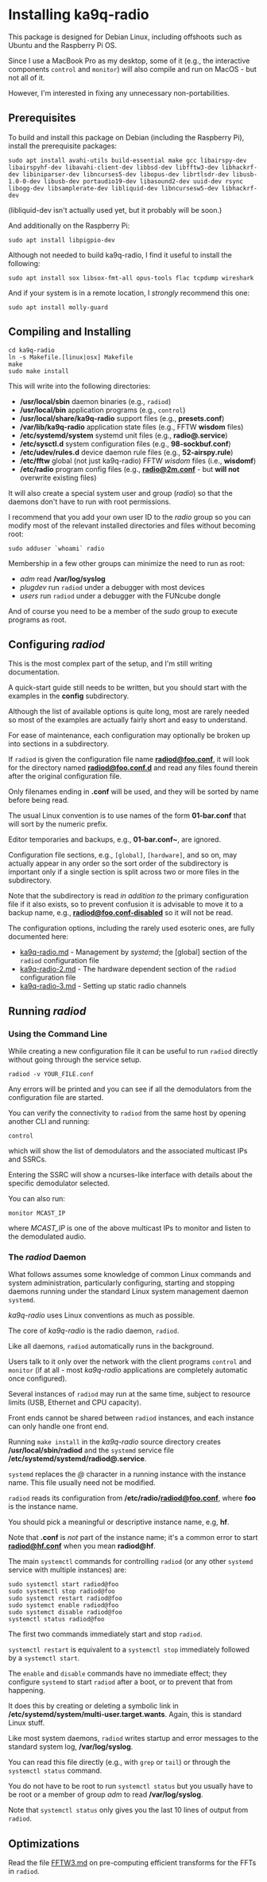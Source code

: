# Installing ka9q-radio

This package is designed for Debian Linux, including offshoots such as Ubuntu and the Raspberry Pi OS.

Since I use a MacBook Pro as my desktop, some of it (e.g., the interactive components `control` and `monitor`) will also compile and run on MacOS - but not all of it.

However, I'm interested in fixing any unnecessary non-portabilities.

## Prerequisites

To build and install this package on Debian (including the Raspberry Pi), install the prerequisite packages:

```
sudo apt install avahi-utils build-essential make gcc libairspy-dev libairspyhf-dev libavahi-client-dev libbsd-dev libfftw3-dev libhackrf-dev libiniparser-dev libncurses5-dev libopus-dev librtlsdr-dev libusb-1.0-0-dev libusb-dev portaudio19-dev libasound2-dev uuid-dev rsync libogg-dev libsamplerate-dev libliquid-dev libncursesw5-dev libhackrf-dev
```

(libliquid-dev isn't actually used yet, but it probably will be soon.)

And additionally on the Raspberry Pi:

```
sudo apt install libpigpio-dev
```

Although not needed to build ka9q-radio, I find it useful to install the following:

```
sudo apt install sox libsox-fmt-all opus-tools flac tcpdump wireshark
```

And if your system is in a remote location, I *strongly* recommend this one:

```
sudo apt install molly-guard
```

## Compiling and Installing

```
cd ka9q-radio
ln -s Makefile.[linux|osx] Makefile
make
sudo make install
```

This will write into the following directories:

- **/usr/local/sbin** daemon binaries (e.g., `radiod`)
- **/usr/local/bin** application programs (e.g., `control`)
- **/usr/local/share/ka9q-radio** support files (e.g., **presets.conf**)
- **/var/lib/ka9q-radio** application state files (e.g., FFTW **wisdom** files)
- **/etc/systemd/system** systemd unit files (e.g., **radio@.service**)
- **/etc/sysctl.d** system configuration files (e.g., **98-sockbuf.conf**)
- **/etc/udev/rules.d** device daemon rule files (e.g., **52-airspy.rule**)
- **/etc/fftw** global (not just ka9q-radio) FFTW *wisdom* files (i.e., **wisdomf**)
- **/etc/radio** program config files (e.g., **radio@2m.conf** - but **will not** overwrite existing files)

It will also create a special system user and group (*radio*) so that the daemons don't have to run with root permissions.

I recommend that you add your own user ID to the *radio* group so you can modify most of the relevant installed directories and files without becoming root:

```
sudo adduser `whoami` radio
```

Membership in a few other groups can minimize the need to run as root:

- *adm* read **/var/log/syslog**
- *plugdev* run `radiod` under a debugger with most devices
- *users* run `radiod` under a debugger with the FUNcube dongle

And of course you need to be a member of the *sudo* group to execute programs as root.

## Configuring *radiod*

This is the most complex part of the setup, and I'm still writing documentation.

A quick-start guide still needs to be written, but you should start with the examples in the **config** subdirectory.

Although the list of available options is quite long, most are rarely needed so most of the examples are actually fairly short and easy to understand.

For ease of maintenance, each configuration may optionally be broken up into sections in a subdirectory.

If `radiod` is given the configuration file name **radiod@foo.conf**, it will look for the directory named **radiod@foo.conf.d** and read any files found therein after the original configuration file.

Only filenames ending in **.conf** will be used, and they will be sorted by name before being read.

The usual Linux convention is to use names of the form **01-bar.conf** that will sort by the numeric prefix.

Editor temporaries and backups, e.g., **01-bar.conf~**, are ignored.

Configuration file sections, e.g., `[global]`, `[hardware]`, and so on, may actually appear in any order so the sort order of the subdirectory is important only if a single section is split across two or more files in the subdirectory.

Note that the subdirectory is read *in addition to* the primary configuration file if it also exists, so to prevent confusion it is advisable to move it to a backup name, e.g., **radiod@foo.conf-disabled** so it will not be read.

The configuration options, including the rarely used esoteric ones, are fully documented here:

- [ka9q-radio.md](ka9q-radio.md) - Management by *systemd*; the [global] section of the `radiod` configuration file
- [ka9q-radio-2.md](ka9q-radio-2.md) - The hardware dependent section of the `radiod` configuration file
- [ka9q-radio-3.md](ka9q-radio-3.md) - Setting up static radio channels

## Running *radiod*

### Using the Command Line

While creating a new configuration file it can be useful to run `radiod` directly without going through the service setup.

```
radiod -v YOUR_FILE.conf
```

Any errors will be printed and you can see if all the demodulators from the configuration file are started.

You can verify the connectivity to `radiod` from the same host by opening another CLI and running:

```
control
```

which will show the list of demodulators and the associated multicast IPs and SSRCs.

Entering the SSRC will show a ncurses-like interface with details about the specific demodulator selected.

You can also run:

```
monitor MCAST_IP
```

where *MCAST_IP* is one of the above multicast IPs to monitor and listen to the demodulated audio.

### The *radiod* Daemon

What follows assumes some knowledge of common Linux commands and system administration, particularly configuring, starting and stopping daemons running under the standard Linux system management daemon `systemd`.

*ka9q-radio* uses Linux conventions as much as possible.

The core of *ka9q-radio* is the radio daemon, `radiod`.

Like all daemons, `radiod` automatically runs in the background.

Users talk to it only over the network with the client programs `control` and `monitor` (if at all - most *ka9q-radio* applications are completely automatic once configured).

Several instances of `radiod` may run at the same time, subject to resource limits (USB, Ethernet and CPU capacity).

Front ends cannot be shared between `radiod` instances, and each instance can only handle one front end.

Running `make install` in the *ka9q-radio* source directory creates **/usr/local/sbin/radiod** and the `systemd` service file **/etc/systemd/systemd/radiod@.service**.

`systemd` replaces the *@* character in a running instance with the instance name. This file usually need not be modified.

`radiod` reads its configuration from **/etc/radio/radiod@foo.conf**, where **foo** is the instance name.

You should pick a meaningful or descriptive instance name, e.g, **hf**.

Note that **.conf** is *not* part of the instance name; it's a common error to start **radiod@hf.conf** when you mean **radiod@hf**.

The main `systemctl` commands for controlling `radiod` (or any other `systemd` service with multiple instances) are:

```
sudo systemctl start radiod@foo
sudo systemctl stop radiod@foo
sudo systemct restart radiod@foo
sudo systemct enable radiod@foo
sudo systemct disable radiod@foo
systemctl status radiod@foo
```

The first two commands immediately start and stop `radiod`.

`systemctl restart` is equivalent to a `systemctl stop` immediately followed by a `systemctl start`.

The `enable` and `disable` commands have no immediate effect; they configure `systemd` to start `radiod` after a boot, or to prevent that from happening.

It does this by creating or deleting a symbolic link in **/etc/systemd/system/multi-user.target.wants**. Again, this is standard Linux stuff.

Like most system daemons, `radiod` writes startup and error messages to the standard system log, **/var/log/syslog**.

You can read this file directly (e.g., with `grep` or `tail`) or through the `systemctl status` command.

You do not have to be root to run `systemctl status` but you usually have to be root or a member of group *adm* to read **/var/log/syslog**.

Note that `systemctl status` only gives you the last 10 lines of output from `radiod`.

## Optimizations

Read the file [FFTW3.md](FFTW3.md) on pre-computing efficient transforms for the FFTs in `radiod`.
